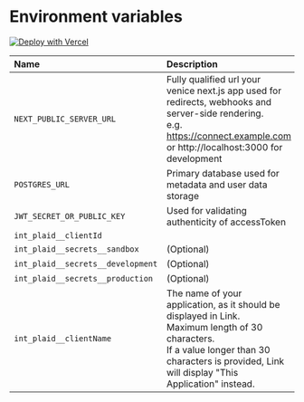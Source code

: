 
# Environment variables

[![Deploy with Vercel](https://vercel.com/button)](https://vercel.com/new/clone?env=NEXT_PUBLIC_SERVER_URL%2CPOSTGRES_URL%2CJWT_SECRET_OR_PUBLIC_KEY%2Cint_plaid__clientId%2Cint_plaid__secrets__sandbox%2Cint_plaid__secrets__development%2Cint_plaid__secrets__production%2Cint_plaid__clientName&envDescription=Not%20all%20values%20are%20required.%20Use%20empty%20space%20to%20skip%20values&envLink=https%3A%2F%2Fgithub.com%2Falkafinance%2Fledger-sync%2Fblob%2Fmain%2Fapps%2Fapp-config%2FREADME.md&project-name=my-ledger-sync&repository-url=https%3A%2F%2Fgithub.com%2Falkafinance%2Fledger-sync&root-directory=apps%2Fnext)

| Name                              | Description                                                                                                                                                                                               |
| :-------------------------------- | :-------------------------------------------------------------------------------------------------------------------------------------------------------------------------------------------------------- |
| `NEXT_PUBLIC_SERVER_URL`          | Fully qualified url your venice next.js app used for redirects, webhooks and server-side rendering.</br>e.g. https://connect.example.com or http://localhost:3000 for development                         |
| `POSTGRES_URL`                    | Primary database used for metadata and user data storage                                                                                                                                                  |
| `JWT_SECRET_OR_PUBLIC_KEY`        | Used for validating authenticity of accessToken                                                                                                                                                           |
| `int_plaid__clientId`             |                                                                                                                                                                                                           |
| `int_plaid__secrets__sandbox`     | (Optional)                                                                                                                                                                                                |
| `int_plaid__secrets__development` | (Optional)                                                                                                                                                                                                |
| `int_plaid__secrets__production`  | (Optional)                                                                                                                                                                                                |
| `int_plaid__clientName`           | The name of your application, as it should be displayed in Link.</br>Maximum length of 30 characters.</br>If a value longer than 30 characters is provided, Link will display "This Application" instead. |

